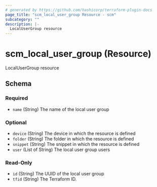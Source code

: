 ```yaml
---
# generated by https://github.com/hashicorp/terraform-plugin-docs
page_title: "scm_local_user_group Resource - scm"
subcategory: ""
description: |-
  LocalUserGroup resource
---
```


# scm_local_user_group (Resource)

LocalUserGroup resource



<!-- schema generated by tfplugindocs -->
## Schema

### Required

- `name` (String) The name of the local user group

### Optional

- `device` (String) The device in which the resource is defined
- `folder` (String) The folder in which the resource is defined
- `snippet` (String) The snippet in which the resource is defined
- `user` (List of String) The local user group users

### Read-Only

- `id` (String) The UUID of the local user group
- `tfid` (String) The Terraform ID.
